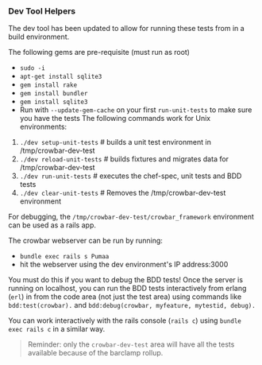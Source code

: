 ### Dev Tool Helpers 

The dev tool has been updated to allow for running these tests from in a build environment.  

The following gems are pre-requisite (must run as root)
* `sudo -i`
* `apt-get install sqlite3`
* `gem install rake`
* `gem install bundler`
* `gem install sqlite3`
* Run with `--update-gem-cache` on your first `run-unit-tests` to make sure you have the tests
The following commands work for Unix environments:

1. `./dev setup-unit-tests`   # builds a unit test environment in /tmp/crowbar-dev-test
1. `./dev reload-unit-tests`  # builds fixtures and migrates data for /tmp/crowbar-dev-test
1. `./dev run-unit-tests`     # executes the chef-spec, unit tests and BDD tests
1. `./dev clear-unit-tests`   # Removes the /tmp/crowbar-dev-test environment

For debugging, the `/tmp/crowbar-dev-test/crowbar_framework` environment can be used as a rails app.  

The crowbar webserver can be run by running:
* `bundle exec rails s Pumaa`
* hit the webserver using the dev environment's IP address:3000

You must do this if you want to debug the BDD tests!  Once the server is running on localhost, you can run the BDD tests interactively from erlang (`erl`) in from the code area (not just the test area) using commands like `bdd:test(crowbar).` and `bdd:debug(crowbar, myfeature, mytestid, debug).`  

You can work interactively with the rails console (`rails c`) using `bundle exec rails c` in a similar way.

> Reminder: only the `crowbar-dev-test` area will have all the tests available because of the barclamp rollup.

